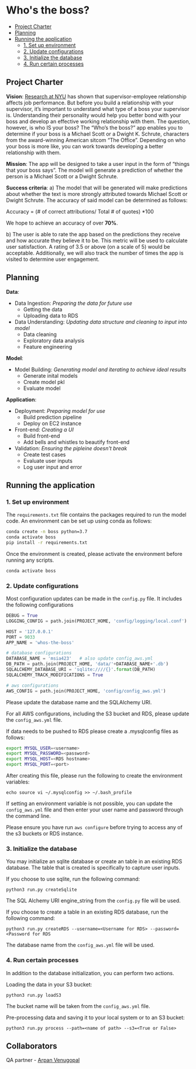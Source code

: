 # Who's the boss?

<!-- toc -->

- [Project Charter](#project-charter)
- [Planning](#planning)
- [Running the application](#running-the-application)
  * [1. Set up environment](#1-set-up-environment)
  * [2. Update configurations](#2-update-configurations)
  * [3. Initialize the database](#3-initialize-the-database)
  * [4. Run certain processes](#4-run-certain-processes)

<!-- tocstop -->

## Project Charter 

**Vision**: 
[Research at NYU](https://steinhardt.nyu.edu/appsych/opus/issues/2011/fall/effects) has shown that supervisor-employee relationship affects job performance. But before you build a relationship with your supervisor, it’s important to understand what type of a boss your supervisor is. Understanding their personality would help you better bond with your boss and develop an effective working relationship with them. The question, however, is who IS your boss? The “Who’s the boss?” app enables you to determine if your boss is a Michael Scott or a Dwight K. Schrute, characters from the award-winning American sitcom “The Office”. Depending on who your boss is more like, you can work towards developing a better relationship with them.

**Mission**: 
The app will be designed to take a user input in the form of “things that your boss says”. The model will generate a prediction of whether the person is a Michael Scott or a Dwight Schrute.

**Success criteria**: 
a) The model that will be generated will make predictions about whether the text is more strongly attributed towards Michael Scott or Dwight Schrute. The accuracy of said model can be determined as follows:

Accuracy = (# of correct attributions/ Total # of quotes) *100

We hope to achieve an accuracy of over **70%**.

b) The user is able to rate the app based on the predictions they receive and how accurate they believe it to be. This metric will be used to calculate user satisfaction. A rating of 3.5 or above (on a scale of 5) would be acceptable. Additionally, we will also track the number of times the app is visited to determine user engagement.

## Planning
 
**Data**:
* Data Ingestion: *Preparing the data for future use*
	* Getting the data
	* Uploading data to RDS
* Data Understanding: *Updating data structure and cleaning to input into model*
	* Data cleaning
	* Exploratory data analysis
	* Feature engineering

**Model**:
* Model Building: *Generating model and iterating to achieve ideal results*
	* Generate inital models
	* Create model pkl
	* Evaluate model

**Application**:
* Deployment: *Preparing model for use*
	* Build prediction pipeline
	* Deploy on EC2 instance
* Front-end: *Creating a UI*
	* Build front-end 
	* Add bells and whistles to beautify front-end
* Validation: *Ensuring the pipleine doesn't break*
	* Create test cases
	* Evaluate user inputs
	* Log user input and error

## Running the application
### 1. Set up environment 

The `requirements.txt` file contains the packages required to run the model code. An environment can be set up using conda as follows:

```bash
conda create -n boss python=3.7
conda activate boss
pip install -r requirements.txt
```

Once the environment is created, please activate the environment before running any scripts.

```bash
conda activate boss
```

### 2. Update configurations 

Most configuration updates can be made in the `config.py` file. It includes the following configurations

```python
DEBUG = True
LOGGING_CONFIG = path.join(PROJECT_HOME, 'config/logging/local.conf')

HOST = '127.0.0.1'
PORT = 9033
APP_NAME = 'whos-the-boss'

# database configurations
DATABASE_NAME = 'msia423'   # also update config_aws.yml
DB_PATH = path.join(PROJECT_HOME, 'data/'+DATABASE_NAME+'.db')
SQLALCHEMY_DATABASE_URI = 'sqlite:////{}'.format(DB_PATH)
SQLALCHEMY_TRACK_MODIFICATIONS = True

# aws configurations
AWS_CONFIG = path.join(PROJECT_HOME, 'config/config_aws.yml')
```
Please update the database name and the SQLAlchemy URI. 

For all AWS configurations, including the S3 bucket and RDS, please update the `config_aws.yml` file. 

If data needs to be pushed to RDS please create a .mysqlconfig files as follows:

```bash
export MYSQL_USER=<username>
export MYSQL_PASSWORD=<password>
export MYSQL_HOST=<RDS hostname>
export MYSQL_PORT=<port>
```
After creating this file, please run the following to create the environment variables:

`echo source vi ~/.mysqlconfig >> ~/.bash_profile`

If setting an environment variable is not possible, you can update the `config_aws.yml` file and then enter your user name and password through the command line.

Please ensure you have run `aws configure` before trying to access any of the s3 buckets or RDS instance.

### 3. Initialize the database

You may initialize an sqlite database or create an table in an existing RDS database. 
The table that is created is specifically to capture user inputs. 

If you choose to use sqlite, run the following command:

```python3 run.py createSqlite```

The SQL Alchemy URI engine_string from the `config.py` file will be used.

If you choose to create a table in an existing RDS database, run the following command: 

```python3 run.py createRDS --username=<Username for RDS> --password=<Password for RDS```

The database name from the `config_aws.yml` file will be used.

### 4. Run certain processes

In addition to the database initialization, you can perform two actions.

Loading the data in your S3 bucket:

```python3 run.py loadS3```

The bucket name will be taken from the `config_aws.yml` file. 

Pre-processing data and saving it to your local system or to an S3 bucket:

```python3 run.py process --path=<name of path> --s3=<True or False>```


## Collaborators

QA partner - [Arpan Venugopal](https://github.com/spartan07)

